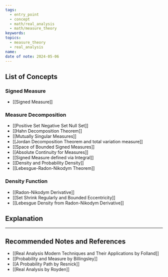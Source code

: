 ```yaml
---
tags:
  - entry_point
  - concept
  - math/real_analysis
  - math/measure_theory
keywords: 
topics:
  - measure_theory
  - real_analysis
name: 
date of note: 2024-05-06
---
```


##  List of Concepts

### Signed Measure

- [[Signed Measure]]

### Measure Decomposition

- [[Positive Set Negative Set Null Set]]
- [[Hahn Decomposition Theorem]]
- [[Mutually Singular Measures]]
- [[Jordan Decomposition Theorem and total variation measure]]
- [[Space of Bounded Signed Measures]]
- [[Absolute Continuity for Measures]]
- [[Signed Measure defined via Integral]]
- [[Density and Probability Density]]
- [[Lebesgue-Radon-Nikodym Theorem]]

### Density Function

- [[Radon-Nikodym Derivative]]
- [[Set Shrink Regularly and Bounded Eccentricity]]
- [[Lebesgue Density from Radon-Nikodym Derivative]]



## Explanation





-----------
##  Recommended Notes and References

- [[Real Analysis Modern Techniques and Their Applications by Folland]]
- [[Probability and Measure by Billingsley]]
- [[A Probability Path by Resnick]]
- [[Real Analysis by Royden]]